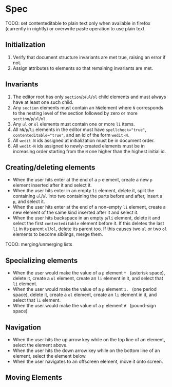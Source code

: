 # Spec

TODO: set contenteditable to plain text only when available in firefox (currently in nightly) or overwrite paste operation to use plain text

## Initialization

1. Verify that document structure invariants are met true, raising an error if not.
2. Assign attributes to elements so that remaining invariants are met.

## Invariants

1. The editor root has only `section`/`p`/`ul`/`ol` child elements and must always have at least one such child.
2. Any `section` elements must contain an `hN`element where `N` corresponds to the nesting level of the section followed by zero or more `section`/`p`/`ul`/`ol`.
3. Any `ul` or `ol` elements must contain one or more `li` items.
4. All `hN`/`p`/`li` elements in the editor must have `spellcheck="true"`, `contenteditable="true"`, and an id of the form `wedit-N`.
5. All `wedit-N` ids assigned at initialization must be in document order.
6. All `wedit-N` ids assigned to newly-created elements must be in increasing order starting from the `N` one higher than the highest initial id.


## Creating/deleting elements

* When the user hits enter at the end of a `p` element, create a new `p` element inserted after it and select it.
* When the user hits enter in an empty `li` element, delete it, split the containing `ul`/`ol` into two containing the parts before and after, insert a `p`, and select it.
* When the user hits enter at the end of a non-empty `li` element, create a new element of the same kind inserted after it and select it.
* When the user hits backspace in an empty `p`/`li` element, delete it and select the first `contenteditable` element before it. If this deletes the last `li` in its parent `ul`/`ol`, delete its parent too. If this causes two `ul` or two `ol` elements to become siblings, merge them.

TODO: merging/unmerging lists



## Specializing elements

* When the user would make the value of a `p` element `* ` (asterisk space), delete it, create a `ul` element, create an `li` element in it, and select that `li` element.
* When the user would make the value of a `p` element `1. ` (one period space), delete it, create a `ol` element, create an `li` element in it, and select that `li` element.
* When the user would make the value of a `p` element `# ` (pound-sign space)

## Navigation

* When the user hits the up arrow key while on the top line of an element, select the element above.
* When the user hits the down arrow key while on the bottom line of an element, select the element below.
* When the user navigates to an offscreen element, move it onto screen.

## Moving Elements